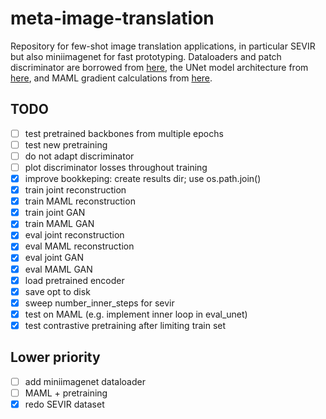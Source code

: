 # meta-image-translation

Repository for few-shot image translation applications, in particular SEVIR but also miniimagenet for fast prototyping. 
Dataloaders and patch discriminator are borrowed from [here](https://github.com/junyanz/pytorch-CycleGAN-and-pix2pix), the UNet model architecture from [here](https://github.com/milesial/Pytorch-UNet), and MAML gradient calculations from [here](https://github.com/learnables/learn2learn).

## TODO

- [ ] test pretrained backbones from multiple epochs
- [ ] test new pretraining
- [ ] do not adapt discriminator
- [ ] plot discriminator losses throughout training
- [x] improve bookkeping: create results dir; use os.path.join()
- [x] train joint reconstruction
- [x] train MAML reconstruction
- [x] train joint GAN
- [x] train MAML GAN
- [x] eval joint reconstruction
- [x] eval MAML reconstruction
- [x] eval joint GAN
- [x] eval MAML GAN
- [x] load pretrained encoder
- [x] save opt to disk
- [x] sweep number_inner_steps for sevir
- [x] test on MAML (e.g. implement inner loop in eval\_unet)
- [x] test contrastive pretraining after limiting train set

## Lower priority
- [ ] add miniimagenet dataloader
- [ ] MAML + pretraining
- [x] redo SEVIR dataset
